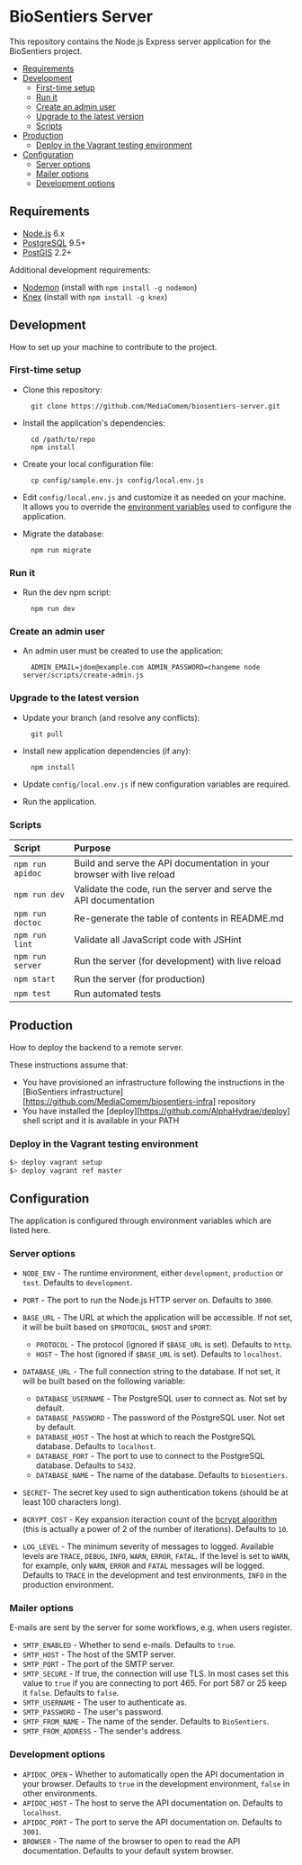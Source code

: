 # BioSentiers Server

This repository contains the Node.js Express server application for the BioSentiers project.

<!-- START doctoc generated TOC please keep comment here to allow auto update -->
<!-- DON'T EDIT THIS SECTION, INSTEAD RE-RUN doctoc TO UPDATE -->


- [Requirements](#requirements)
- [Development](#development)
  - [First-time setup](#first-time-setup)
  - [Run it](#run-it)
  - [Create an admin user](#create-an-admin-user)
  - [Upgrade to the latest version](#upgrade-to-the-latest-version)
  - [Scripts](#scripts)
- [Production](#production)
  - [Deploy in the Vagrant testing environment](#deploy-in-the-vagrant-testing-environment)
- [Configuration](#configuration)
  - [Server options](#server-options)
  - [Mailer options](#mailer-options)
  - [Development options](#development-options)

<!-- END doctoc generated TOC please keep comment here to allow auto update -->





## Requirements

* [Node.js](https://nodejs.org) 6.x
* [PostgreSQL](https://www.postgresql.org) 9.5+
* [PostGIS](http://postgis.net) 2.2+

Additional development requirements:

* [Nodemon](https://nodemon.io) (install with `npm install -g nodemon`)
* [Knex](http://knexjs.org) (install with `npm install -g knex`)





## Development

How to set up your machine to contribute to the project.



### First-time setup

* Clone this repository:

        git clone https://github.com/MediaComem/biosentiers-server.git

* Install the application's dependencies:

        cd /path/to/repo
        npm install

* Create your local configuration file:

        cp config/sample.env.js config/local.env.js

* Edit `config/local.env.js` and customize it as needed on your machine.
  It allows you to override the [environment variables](#config) used to configure the application.

* Migrate the database:

        npm run migrate



### Run it

* Run the dev npm script:

        npm run dev



### Create an admin user

* An admin user must be created to use the application:

        ADMIN_EMAIL=jdoe@example.com ADMIN_PASSWORD=changeme node server/scripts/create-admin.js



### Upgrade to the latest version

* Update your branch (and resolve any conflicts):

        git pull

* Install new application dependencies (if any):

        npm install

* Update `config/local.env.js` if new configuration variables are required.

* Run the application.



### Scripts

| Script           | Purpose                                                                |
| :---             | :---                                                                   |
| `npm run apidoc` | Build and serve the API documentation in your browser with live reload |
| `npm run dev`    | Validate the code, run the server and serve the API documentation      |
| `npm run doctoc` | Re-generate the table of contents in README.md                         |
| `npm run lint`   | Validate all JavaScript code with JSHint                               |
| `npm run server` | Run the server (for development) with live reload                      |
| `npm start`      | Run the server (for production)                                        |
| `npm test`       | Run automated tests                                                    |





## Production

How to deploy the backend to a remote server.

These instructions assume that:

* You have provisioned an infrastructure following the instructions in the
  [BioSentiers infrastructure][https://github.com/MediaComem/biosentiers-infra] repository
* You have installed the [deploy][https://github.com/AlphaHydrae/deploy] shell script
  and it is available in your PATH



### Deploy in the Vagrant testing environment

```bash
$> deploy vagrant setup
$> deploy vagrant ref master
```





## Configuration

The application is configured through environment variables which are listed here.



### Server options

* `NODE_ENV` - The runtime environment, either `development`, `production` or `test`. Defaults to `development`.
* `PORT` - The port to run the Node.js HTTP server on. Defaults to `3000`.
* `BASE_URL` - The URL at which the application will be accessible.
  If not set, it will be built based on `$PROTOCOL`, `$HOST` and `$PORT`:

  * `PROTOCOL` - The protocol (ignored if `$BASE_URL` is set). Defaults to `http`.
  * `HOST` - The host (ignored if `$BASE_URL` is set). Defaults to `localhost`.
* `DATABASE_URL` - The full connection string to the database.
  If not set, it will be built based on the following variable:

  * `DATABASE_USERNAME` - The PostgreSQL user to connect as. Not set by default.
  * `DATABASE_PASSWORD` - The password of the PostgreSQL user. Not set by default.
  * `DATABASE_HOST` - The host at which to reach the PostgreSQL database. Defaults to `localhost`.
  * `DATABASE_PORT` - The port to use to connect to the PostgreSQL database. Defaults to `5432`.
  * `DATABASE_NAME` - The name of the database. Defaults to `biosentiers`.
* `SECRET`- The secret key used to sign authentication tokens (should be at least 100 characters long).
* `BCRYPT_COST` - Key expansion iteraction count of the [bcrypt algorithm](https://en.wikipedia.org/wiki/Bcrypt)
                  (this is actually a power of 2 of the number of iterations). Defaults to `10`.
* `LOG_LEVEL` - The minimum severity of messages to logged.
                Available levels are `TRACE`, `DEBUG`, `INFO`, `WARN`, `ERROR`, `FATAL`.
                If the level is set to `WARN`, for example, only `WARN`, `ERROR` and `FATAL` messages will be logged.
                Defaults to `TRACE` in the development and test environments, `INFO` in the production environment.

### Mailer options

E-mails are sent by the server for some workflows, e.g. when users register.

* `SMTP_ENABLED` - Whether to send e-mails. Defaults to `true`.
* `SMTP_HOST` - The host of the SMTP server.
* `SMTP_PORT` - The port of the SMTP server.
* `SMTP_SECURE` - If true, the connection will use TLS.
  In most cases set this value to `true` if you are connecting to port 465. For port 587 or 25 keep it `false`.
  Defaults to `false`.
* `SMTP_USERNAME` - The user to authenticate as.
* `SMTP_PASSWORD` - The user's password.
* `SMTP_FROM_NAME` - The name of the sender. Defaults to `BioSentiers`.
* `SMTP_FROM_ADDRESS` - The sender's address.



### Development options

* `APIDOC_OPEN` - Whether to automatically open the API documentation in your browser.
                  Defaults to `true` in the development environment, `false` in other environments.
* `APIDOC_HOST` - The host to serve the API documentation on. Defaults to `localhost`.
* `APIDOC_PORT` - The port to serve the API documentation on. Defaults to `3001`.
* `BROWSER` - The name of the browser to open to read the API documentation.
              Defaults to your default system browser.
